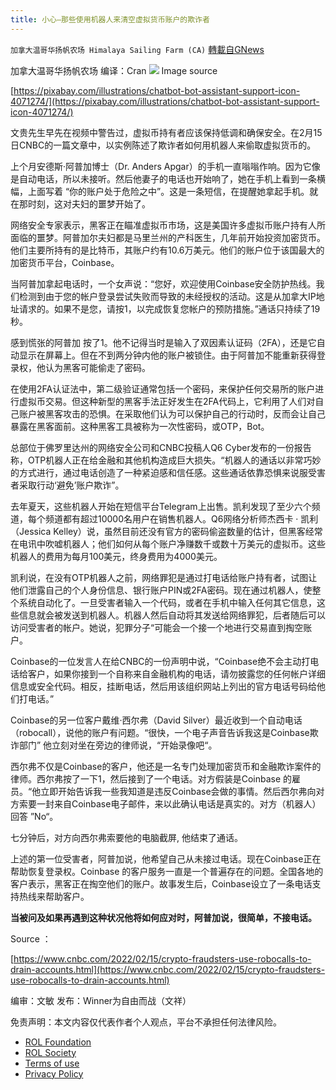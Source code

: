 ```yaml
---
title: 小心—那些使用机器人来清空虚拟货币账户的欺诈者
---
```

`加拿大温哥华扬帆农场 Himalaya Sailing Farm (CA)` [轉載自GNews](https://gnews.org/zh-hans/2017694/)

加拿大温哥华扬帆农场 编译：Cran
![](https://assets.gnews.org/wp-content/uploads/2022/02/截圖-2022-02-16-下午8.34.00.png)
Image source

[https://pixabay.com/illustrations/chatbot-bot-assistant-support-icon-4071274/](https://pixabay.com/illustrations/chatbot-bot-assistant-support-icon-4071274/)

文贵先生早先在视频中警告过，虚拟币持有者应该保持低调和确保安全。在2月15日CNBC的一篇文章中，以实例陈述了欺诈者如何用机器人来偷取虚拟货币的。

上个月安德斯·阿普加博士（Dr. Anders Apgar）的手机一直嗡嗡作响。因为它像是自动电话，所以未接听。然后他妻子的电话也开始响了，她在手机上看到一条横幅，上面写着 “你的账户处于危险之中”。这是一条短信，在提醒她拿起手机。就在那时刻，这对夫妇的噩梦开始了。

网络安全专家表示，黑客正在瞄准虚拟币市场，这是美国许多虚拟币账户持有人所面临的噩梦。阿普加尔夫妇都是马里兰州的产科医生，几年前开始投资加密货币。他们主要所持有的是比特币，其账户约有10.6万美元。他们的账户位于该国最大的加密货币平台，Coinbase。

当阿普加拿起电话时，一个女声说：“您好，欢迎使用Coinbase安全防护热线。我们检测到由于您的帐户登录尝试失败而导致的未经授权的活动。这是从加拿大IP地址请求的。如果不是您，请按1，以完成恢复您帐户的预防措施。”通话只持续了19秒。

感到慌张的阿普加 按了1。他不记得当时是输入了双因素认证码（2FA），还是它自动显示在屏幕上。但在不到两分钟内他的账户被锁住。由于阿普加不能重新获得登录权，他认为黑客可能偷走了密码。

在使用2FA认证法中，第二级验证通常包括一个密码，来保护任何交易所的账户进行虚拟币交易。但这种新型的黑客手法正好发生在2FA代码上，它利用了人们对自己账户被黑客攻击的恐惧。在采取他们认为可以保护自己的行动时，反而会让自己暴露在黑客面前。这种黑客工具被称为一次性密码，或OTP，Bot。

总部位于佛罗里达州的网络安全公司和CNBC投稿人Q6 Cyber发布的一份报告称，OTP机器人正在给金融和其他机构造成巨大损失。“机器人的通话以非常巧妙的方式进行，通过电话创造了一种紧迫感和信任感。这些通话依靠恐惧来说服受害者采取行动‘避免’账户欺诈”。

去年夏天，这些机器人开始在短信平台Telegram上出售。凯利发现了至少六个频道，每个频道都有超过10000名用户在销售机器人。Q6网络分析师杰西卡 · 凯利（Jessica Kelley）说，虽然目前还没有官方的密码偷盗数量的估计，但黑客经常在电讯中吹嘘机器人；他们如何从每个账户净赚数千或数十万美元的虚拟币。这些机器人的费用为每月100美元，终身费用为4000美元。

凯利说，在没有OTP机器人之前，网络罪犯是通过打电话给账户持有者，试图让他们泄露自己的个人身份信息、银行账户PIN或2FA密码。现在通过机器人，使整个系统自动化了。一旦受害者输入一个代码，或者在手机中输入任何其它信息，这些信息就会被发送到机器人。机器人然后自动将其发送给网络罪犯，后者随后可以访问受害者的帐户。她说，犯罪分子“可能会一个接一个地进行交易直到掏空账户。

Coinbase的一位发言人在给CNBC的一份声明中说，“Coinbase绝不会主动打电话给客户，如果你接到一个自称来自金融机构的电话，请勿披露您的任何帐户详细信息或安全代码。相反，挂断电话，然后用该组织网站上列出的官方电话号码给他们打电话。”

Coinbase的另一位客户戴维·西尔弗（David Silver）最近收到一个自动电话（robocall），说他的账户有问题。“很快，一个电子声音告诉我这是Coinbase欺诈部门” 他立刻对坐在旁边的律师说，“开始录像吧“。

西尔弗不仅是Coinbase的客户，他还是一名专门处理加密货币和金融欺诈案件的律师。西尔弗按了一下1，然后接到了一个电话。对方假装是Coinbase 的雇员。“他立即开始告诉我一些我知道是违反Coinbase会做的事情。然后西尔弗向对方索要一封来自Coinbase电子邮件，来以此确认电话是真实的。对方（机器人）回答 ”No“。

七分钟后，对方向西尔弗索要他的电脑截屏, 他结束了通话。

上述的第一位受害者，阿普加说，他希望自己从未接过电话。现在Coinbase正在帮助恢复登录权。Coinbase 的客户服务一直是一个普遍存在的问题。全国各地的客户表示，黑客正在掏空他们的账户。故事发生后，Coinbase设立了一条电话支持热线来帮助客户。

**当被问及如果再遇到这种状况他将如何应对时，阿普加说，很简单，不接电话。**

Source ：

[https://www.cnbc.com/2022/02/15/crypto-fraudsters-use-robocalls-to-drain-accounts.html](https://www.cnbc.com/2022/02/15/crypto-fraudsters-use-robocalls-to-drain-accounts.html)

编审：文敏     发布：Winner为自由而战（文祥）

 

免责声明：本文内容仅代表作者个人观点，平台不承担任何法律风险。

- [ROL Foundation](https://rolfoundation.org/)
- [ROL Society](https://rolsociety.org/)
- [Terms of use](https://gnews.org/terms-of-use-3/)
- [Privacy Policy](https://gnews.org/privacy-policy/)
